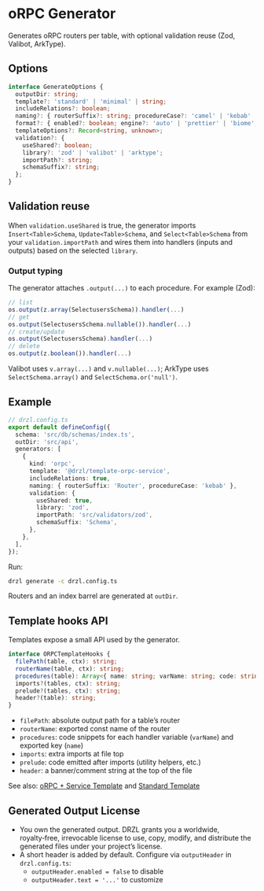 # oRPC Generator

Generates oRPC routers per table, with optional validation reuse (Zod, Valibot, ArkType).

## Options

```ts
interface GenerateOptions {
  outputDir: string;
  template?: 'standard' | 'minimal' | string;
  includeRelations?: boolean;
  naming?: { routerSuffix?: string; procedureCase?: 'camel' | 'kebab' | 'snake' };
  format?: { enabled?: boolean; engine?: 'auto' | 'prettier' | 'biome'; configPath?: string };
  templateOptions?: Record<string, unknown>;
  validation?: {
    useShared?: boolean;
    library?: 'zod' | 'valibot' | 'arktype';
    importPath?: string;
    schemaSuffix?: string;
  };
}
```

## Validation reuse

When `validation.useShared` is true, the generator imports `Insert<Table>Schema`, `Update<Table>Schema`, and `Select<Table>Schema` from your `validation.importPath` and wires them into handlers (inputs and outputs) based on the selected `library`.

### Output typing

The generator attaches `.output(...)` to each procedure. For example (Zod):

```ts
// list
os.output(z.array(SelectusersSchema)).handler(...)
// get
os.output(SelectusersSchema.nullable()).handler(...)
// create/update
os.output(SelectusersSchema).handler(...)
// delete
os.output(z.boolean()).handler(...)
```

Valibot uses `v.array(...)` and `v.nullable(...)`; ArkType uses `SelectSchema.array()` and `SelectSchema.or('null')`.

## Example

```ts
// drzl.config.ts
export default defineConfig({
  schema: 'src/db/schemas/index.ts',
  outDir: 'src/api',
  generators: [
    {
      kind: 'orpc',
      template: '@drzl/template-orpc-service',
      includeRelations: true,
      naming: { routerSuffix: 'Router', procedureCase: 'kebab' },
      validation: {
        useShared: true,
        library: 'zod',
        importPath: 'src/validators/zod',
        schemaSuffix: 'Schema',
      },
    },
  ],
});
```

Run:

```bash
drzl generate -c drzl.config.ts
```

Routers and an index barrel are generated at `outDir`.

## Template hooks API

Templates expose a small API used by the generator.

```ts
interface ORPCTemplateHooks {
  filePath(table, ctx): string;
  routerName(table, ctx): string;
  procedures(table): Array<{ name: string; varName: string; code: string }>;
  imports?(tables, ctx): string;
  prelude?(tables, ctx): string;
  header?(table): string;
}
```

- `filePath`: absolute output path for a table’s router
- `routerName`: exported const name of the router
- `procedures`: code snippets for each handler variable (`varName`) and exported key (`name`)
- `imports`: extra imports at file top
- `prelude`: code emitted after imports (utility helpers, etc.)
- `header`: a banner/comment string at the top of the file

See also: [oRPC + Service Template](/templates/orpc-service) and [Standard Template](/templates/standard)

## Generated Output License

- You own the generated output. DRZL grants you a worldwide, royalty‑free, irrevocable license to use, copy, modify, and distribute the generated files under your project’s license.
- A short header is added by default. Configure via `outputHeader` in `drzl.config.ts`:
  - `outputHeader.enabled = false` to disable
  - `outputHeader.text = '...'` to customize
